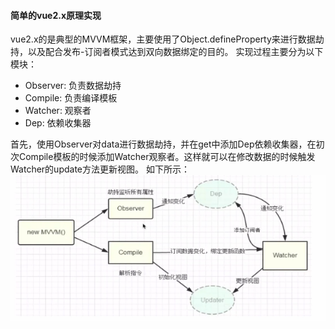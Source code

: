 #### 简单的vue2.x原理实现
vue2.x的是典型的MVVM框架，主要使用了Object.defineProperty来进行数据劫持，以及配合发布-订阅者模式达到双向数据绑定的目的。
实现过程主要分为以下模块：
- Observer: 负责数据劫持
- Compile: 负责编译模板
- Watcher: 观察者
- Dep: 依赖收集器

首先，使用Observer对data进行数据劫持，并在get中添加Dep依赖收集器，在初次Compile模板的时候添加Watcher观察者。这样就可以在修改数据的时候触发Watcher的update方法更新视图。
如下所示：
![avatar](./59256F0C-E230-4ab1-8B78-14E7221BED58.png)